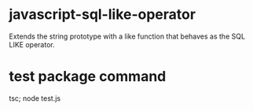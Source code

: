 # javascript-sql-like-operator
Extends the string prototype with a like function that behaves as the SQL LIKE operator.

# test package command
tsc; node test.js